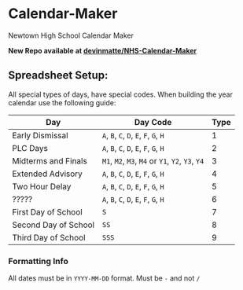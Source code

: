 # Calendar-Maker

Newtown High School Calendar Maker

**New Repo available at [devinmatte/NHS-Calendar-Maker](https://github.com/devinmatte/NHS-Calendar-Maker)**

Spreadsheet Setup:
--------

All special types of days, have special codes. When building the year calendar use the following guide:

Day | Day Code | Type
----|------|-------|
Early Dismissal |`A`, `B`, `C`, `D`, `E`, `F`, `G`, `H`| 1 |
PLC Days |`A`, `B`, `C`, `D`, `E`, `F`, `G`, `H`| 2 |
Midterms and Finals |`M1`, `M2`, `M3`, `M4` or `Y1`, `Y2`, `Y3`, `Y4`| 3 |
Extended Advisory |`A`, `B`, `C`, `D`, `E`, `F`, `G`, `H`| 4 |
Two Hour Delay |`A`, `B`, `C`, `D`, `E`, `F`, `G`, `H`| 5 |
????? |`A`, `B`, `C`, `D`, `E`, `F`, `G`, `H`| 6 |
First Day of School |`S`| 7 | 
Second Day of School |`SS`| 8 | 
Third Day of School |`SSS`| 9 | 

### Formatting Info

All dates must be in `YYYY-MM-DD` format. Must be `-` and not `/`
